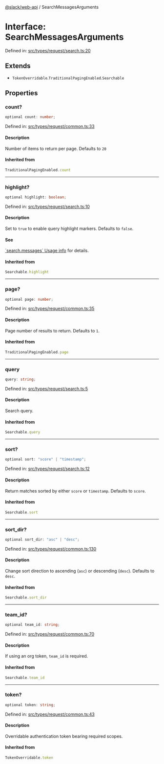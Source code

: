 [@slack/web-api](../index.md) / SearchMessagesArguments

# Interface: SearchMessagesArguments

Defined in: [src/types/request/search.ts:20](https://github.com/slackapi/node-slack-sdk/blob/main/packages/web-api/src/types/request/search.ts#L20)

## Extends

- `TokenOverridable`.`TraditionalPagingEnabled`.`Searchable`

## Properties

### count?

```ts
optional count: number;
```

Defined in: [src/types/request/common.ts:33](https://github.com/slackapi/node-slack-sdk/blob/main/packages/web-api/src/types/request/common.ts#L33)

#### Description

Number of items to return per page. Defaults to `20`

#### Inherited from

```ts
TraditionalPagingEnabled.count
```

***

### highlight?

```ts
optional highlight: boolean;
```

Defined in: [src/types/request/search.ts:10](https://github.com/slackapi/node-slack-sdk/blob/main/packages/web-api/src/types/request/search.ts#L10)

#### Description

Set to `true` to enable query highlight markers. Defaults to `false`.

#### See

[\`search.messages\` Usage info](https://docs.slack.dev/reference/methods/search.messages) for details.

#### Inherited from

```ts
Searchable.highlight
```

***

### page?

```ts
optional page: number;
```

Defined in: [src/types/request/common.ts:35](https://github.com/slackapi/node-slack-sdk/blob/main/packages/web-api/src/types/request/common.ts#L35)

#### Description

Page number of results to return. Defaults to `1`.

#### Inherited from

```ts
TraditionalPagingEnabled.page
```

***

### query

```ts
query: string;
```

Defined in: [src/types/request/search.ts:5](https://github.com/slackapi/node-slack-sdk/blob/main/packages/web-api/src/types/request/search.ts#L5)

#### Description

Search query.

#### Inherited from

```ts
Searchable.query
```

***

### sort?

```ts
optional sort: "score" | "timestamp";
```

Defined in: [src/types/request/search.ts:12](https://github.com/slackapi/node-slack-sdk/blob/main/packages/web-api/src/types/request/search.ts#L12)

#### Description

Return matches sorted by either `score` or `timestamp`. Defaults to `score`.

#### Inherited from

```ts
Searchable.sort
```

***

### sort\_dir?

```ts
optional sort_dir: "asc" | "desc";
```

Defined in: [src/types/request/common.ts:130](https://github.com/slackapi/node-slack-sdk/blob/main/packages/web-api/src/types/request/common.ts#L130)

#### Description

Change sort direction to ascending (`asc`) or descending (`desc`). Defaults to `desc`.

#### Inherited from

```ts
Searchable.sort_dir
```

***

### team\_id?

```ts
optional team_id: string;
```

Defined in: [src/types/request/common.ts:70](https://github.com/slackapi/node-slack-sdk/blob/main/packages/web-api/src/types/request/common.ts#L70)

#### Description

If using an org token, `team_id` is required.

#### Inherited from

```ts
Searchable.team_id
```

***

### token?

```ts
optional token: string;
```

Defined in: [src/types/request/common.ts:43](https://github.com/slackapi/node-slack-sdk/blob/main/packages/web-api/src/types/request/common.ts#L43)

#### Description

Overridable authentication token bearing required scopes.

#### Inherited from

```ts
TokenOverridable.token
```
